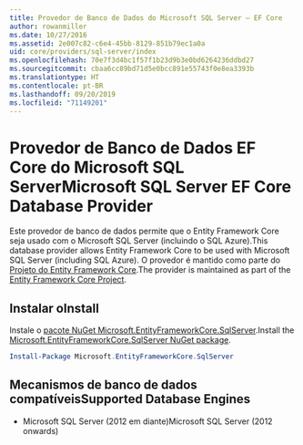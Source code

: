 ```yaml
---
title: Provedor de Banco de Dados do Microsoft SQL Server – EF Core
author: rowanmiller
ms.date: 10/27/2016
ms.assetid: 2e007c82-c6e4-45bb-8129-851b79ec1a0a
uid: core/providers/sql-server/index
ms.openlocfilehash: 70e7f3d4bc1f57f1b23d9b3e0bd6264236ddbd27
ms.sourcegitcommit: cbaa6cc89bd71d5e0bcc891e55743f0e8ea3393b
ms.translationtype: HT
ms.contentlocale: pt-BR
ms.lasthandoff: 09/20/2019
ms.locfileid: "71149201"
---
```

# <a name="microsoft-sql-server-ef-core-database-provider"></a><span data-ttu-id="5c8e8-102">Provedor de Banco de Dados EF Core do Microsoft SQL Server</span><span class="sxs-lookup"><span data-stu-id="5c8e8-102">Microsoft SQL Server EF Core Database Provider</span></span>

<span data-ttu-id="5c8e8-103">Este provedor de banco de dados permite que o Entity Framework Core seja usado com o Microsoft SQL Server (incluindo o SQL Azure).</span><span class="sxs-lookup"><span data-stu-id="5c8e8-103">This database provider allows Entity Framework Core to be used with Microsoft SQL Server (including SQL Azure).</span></span> <span data-ttu-id="5c8e8-104">O provedor é mantido como parte do [Projeto do Entity Framework Core](https://github.com/aspnet/EntityFrameworkCore).</span><span class="sxs-lookup"><span data-stu-id="5c8e8-104">The provider is maintained as part of the [Entity Framework Core Project](https://github.com/aspnet/EntityFrameworkCore).</span></span>

## <a name="install"></a><span data-ttu-id="5c8e8-105">Instalar o</span><span class="sxs-lookup"><span data-stu-id="5c8e8-105">Install</span></span>

<span data-ttu-id="5c8e8-106">Instale o [pacote NuGet Microsoft.EntityFrameworkCore.SqlServer](https://www.nuget.org/packages/Microsoft.EntityFrameworkCore.SqlServer/).</span><span class="sxs-lookup"><span data-stu-id="5c8e8-106">Install the [Microsoft.EntityFrameworkCore.SqlServer NuGet package](https://www.nuget.org/packages/Microsoft.EntityFrameworkCore.SqlServer/).</span></span>

``` powershell
Install-Package Microsoft.EntityFrameworkCore.SqlServer
```

## <a name="supported-database-engines"></a><span data-ttu-id="5c8e8-107">Mecanismos de banco de dados compatíveis</span><span class="sxs-lookup"><span data-stu-id="5c8e8-107">Supported Database Engines</span></span>

* <span data-ttu-id="5c8e8-108">Microsoft SQL Server (2012 em diante)</span><span class="sxs-lookup"><span data-stu-id="5c8e8-108">Microsoft SQL Server (2012 onwards)</span></span>
